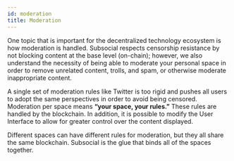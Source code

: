 ```yaml
---
id: moderation
title: Moderation
---
```


One topic that is important for the decentralized technology ecosystem is how moderation is
handled. Subsocial respects censorship resistance by not blocking content at the base level
(on-chain); however, we also understand the necessity of being able to moderate your personal
space in order to remove unrelated content, trolls, and spam, or otherwise moderate
inappropriate content.

A single set of moderation rules like Twitter is too rigid and pushes all users to adopt the same
perspectives in order to avoid being censored. Moderation per space means **“your space, your rules.”**
These rules are handled by the blockchain. In addition, it is possible to modify the User Interface to allow
for greater control over the content displayed.

Different spaces can have different rules for moderation, but they all share the same blockchain.
Subsocial is the glue that binds all of the spaces together.

